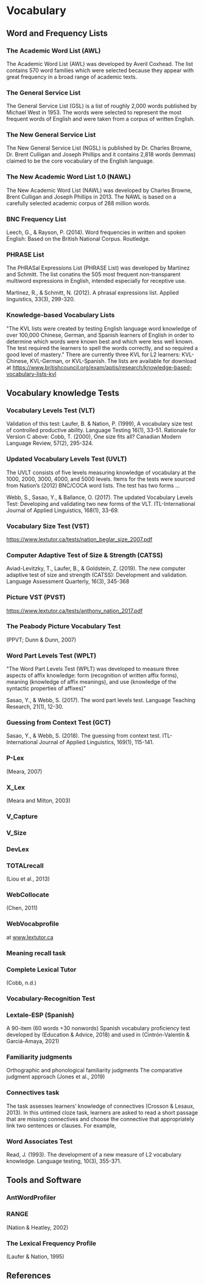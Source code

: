 # Vocabulary

## Word and Frequency Lists

### The Academic Word List (AWL)

The Academic Word List (AWL) was developed by Averil Coxhead. The list contains 570 word families which were selected because they appear with great frequency in a broad range of academic texts.

### The General Service List

The General Service List (GSL) is a list of roughly 2,000 words published by Michael West in 1953. The words were selected to represent the most frequent words of English and were taken from a corpus of written English.

### The New General Service List

The New General Service List (NGSL) is published by Dr. Charles Browne, Dr. Brent Culligan and Joseph Phillips and it contains 2,818 words (lemmas) claimed to be the core vocabulary of the English language.

### The New Academic Word List 1.0 (NAWL)

The New Academic Word List (NAWL) was developed by Charles Browne, Brent Culligan and Joseph Phillips in 2013. The NAWL is based on a carefully selected academic corpus of 288 million words.

### BNC Frequency List

Leech, G., & Rayson, P. (2014). Word frequencies in written and spoken English: Based on the British National Corpus. Routledge.

### PHRASE List

The PHRASal Expressions List (PHRASE List) was developed by Martinez and Schmitt. The list conatins the 505 most frequent non-transparent multiword expressions in English, intended especially for receptive use.

Martinez, R., & Schmitt, N. (2012). A phrasal expressions list. Applied linguistics, 33(3), 299-320.

### Knowledge-based Vocabulary Lists

"The KVL lists were created by testing English language word knowledge of over 100,000 Chinese, German, and Spanish learners of English in order to determine which words were known best and which were less well known. The test required the learners to spell the words correctly, and so required a good level of mastery." There are currently three KVL for L2 learners: KVL-Chinese, KVL-German, or KVL-Spanish. The lists are available for download at
https://www.britishcouncil.org/exam/aptis/research/knowledge-based-vocabulary-lists-kvl

## Vocabulary knowledge Tests

### Vocabulary Levels Test (VLT)

Validation of this test: Laufer, B. & Nation, P. (1999), A vocabulary size test of controlled productive ability. Language Testing 16(1), 33-51.
Rationale for Version C above: Cobb, T. (2000), One size fits all? Canadian Modern Language Review, 57(2), 295-324.

### Updated Vocabulary Levels Test (UVLT)

The UVLT consists of five levels measuring knowledge of vocabulary at the 1000, 2000, 3000, 4000, and 5000 levels. Items for the tests were sourced from Nation’s (2012) BNC/COCA word lists. The test has two forms ...

Webb, S., Sasao, Y., & Ballance, O. (2017). The updated Vocabulary Levels Test: Developing and validating two new forms of the VLT. ITL-International Journal of Applied Linguistics, 168(1), 33-69.

### Vocabulary Size Test (VST)

https://www.lextutor.ca/tests/nation_beglar_size_2007.pdf

### Computer Adaptive Test of Size & Strength (CATSS)

Aviad-Levitzky, T., Laufer, B., & Goldstein, Z. (2019). The new computer adaptive test of size and strength (CATSS): Development and validation. Language Assessment Quarterly, 16(3), 345-368

### Picture VST (PVST)

https://www.lextutor.ca/tests/anthony_nation_2017.pdf

### The Peabody Picture Vocabulary Test

(PPVT; Dunn & Dunn, 2007)

### Word Part Levels Test (WPLT)

"The Word Part Levels Test (WPLT) was developed to measure three aspects of affix knowledge: form (recognition of written affix forms), meaning (knowledge of affix meanings), and use (knowledge of the syntactic properties of affixes)"

Sasao, Y., & Webb, S. (2017). The word part levels test. Language Teaching Research, 21(1), 12-30.

### Guessing from Context Test (GCT)

Sasao, Y., & Webb, S. (2018). The guessing from context test. ITL-International Journal of Applied Linguistics, 169(1), 115-141.

### P-Lex

(Meara, 2007)

### X_Lex

(Meara and Milton, 2003)

### V_Capture

### V_Size

### DevLex

### TOTALrecall

(Liou et al., 2013)

### WebCollocate

(Chen, 2011)

### WebVocabprofile

at www.lextutor.ca

### Meaning recall task

### Complete Lexical Tutor

(Cobb, n.d.)

### Vocabulary-Recognition Test

### Lextale-ESP (Spanish)

A 90-item (60 words +30 nonwords) Spanish vocabulary proficiency test developed by (Education & Advice, 2018) and used in (Cintrón-Valentín & Garciá-Amaya, 2021)

### Familiarity judgments

Orthographic and phonological familiarity judgments
The comparative judgment approach (Jones et al., 2019)

### Connectives task

The task assesses learners’ knowledge of connectives (Crosson & Lesaux, 2013). In this untimed cloze task, learners are asked to read a short passage that are missing connectives and choose the connective that appropriately link two sentences or clauses. For example,

### Word Associates Test

Read, J. (1993). The development of a new measure of L2 vocabulary knowledge. Language testing, 10(3), 355-371.

## Tools and Software

### AntWordProfiler

### RANGE

(Nation & Heatley, 2002)

### The Lexical Frequency Profile

(Laufer & Nation, 1995)

## References

